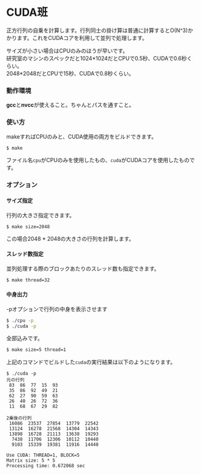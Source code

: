 CUDA班
====
正方行列の自乗を計算します。行列同士の掛け算は普通に計算するとO(N^3)かかります。これをCUDAコアを利用して並列で処理します。

サイズが小さい場合はCPUのみのほうが早いです。  
研究室のマシンのスペックだと1024\*1024だとCPUで0.5秒、CUDAで0.6秒くらい。  
2048\*2048だとCPUで15秒、CUDAで0.8秒くらい。

### 動作環境
**gcc**と**nvcc**が使えること。ちゃんとパスを通すこと。

### 使い方
makeすればCPUのみと、CUDA使用の両方をビルドできます。
```bash
$ make
```
ファイル名`cpu`がCPUのみを使用したもの、`cuda`がCUDAコアを使用したものです。

### オプション
#### サイズ指定
行列の大きさ指定できます。
```bash
$ make size=2048
```
この場合2048 * 2048の大きさの行列を計算します。

#### スレッド数指定
並列処理する際のブロックあたりのスレッド数も指定できます。
```bash
$ make thread=32
```

#### 中身出力
-pオプションで行列の中身を表示させます
```bash
$ ./cpu -p
$ ./cuda -p
```

全部込みです。
```bash
$ make size=5 thread=1
```
上記のコマンドでビルドした`cuda`の実行結果は以下のようになります。
```
$ ./cuda -p
元の行列
 83  86  77  15  93 
 35  86  92  49  21 
 62  27  90  59  63 
 26  40  26  72  36 
 11  68  67  29  82 

2乗後の行列
 16086  23537  27854  13779  22542 
 13124  16278  21568  14304  14343 
 13898  16728  21113  13638  19293 
  7438  11706  12306  10112  10440 
  9103  15339  19381  11916  14440 

Use CUDA: THREAD=1, BLOCK=5
Matrix size: 5 * 5
Processing time: 0.672068 sec
```

